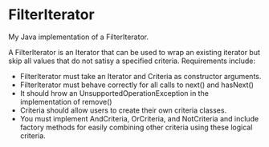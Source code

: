FilterIterator
===============

My Java implementation of a FilterIterator.

A FilterIterator is an Iterator that can be used to wrap an existing iterator but skip all values that do not satisy a specified criteria.  Requirements include:

* FilterIterator must take an Iterator and Criteria as constructor arguments.
* FilterIterator must behave correctly for all calls to next() and hasNext()
* It should hrow an UnsupportedOperationException in the implementation of remove()
* Criteria should allow users to create their own criteria classes.
* You must implement AndCriteria, OrCriteria, and NotCriteria and include factory methods for easily combining other criteria using these logical criteria.

